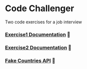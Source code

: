 # Code Challenger

Two code exercises for a job interview

### [Exercise1 Documentation](exercise1/README.md) :book:

### [Exercise2 Documentation](exercise2/README.md) :book:

### [Fake Countries API](fake-countries-api/README.md) :book:
